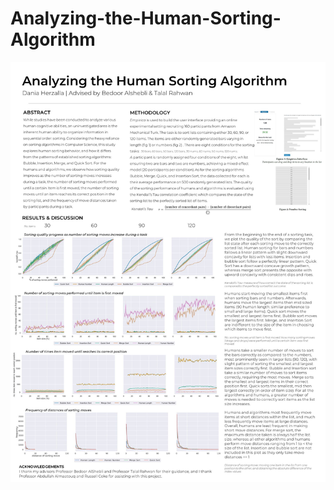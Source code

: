 # Analyzing-the-Human-Sorting-Algorithm

![](https://github.com/dan-iah/Analyzing-the-Human-Sorting-Algorithm/blob/main/Poster.jpg?raw=true)

